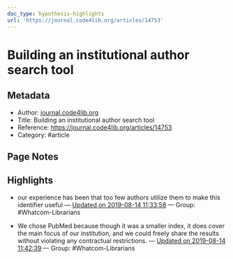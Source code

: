 ```yaml
---
doc_type: hypothesis-highlights
url: 'https://journal.code4lib.org/articles/14753'
---
```


# Building an institutional author search tool

## Metadata
- Author: [journal.code4lib.org]()
- Title: Building an institutional author search tool
- Reference: https://journal.code4lib.org/articles/14753
- Category: #article

## Page Notes
## Highlights
-  our experience has been that too few authors utilize them to make this identifier useful — [Updated on 2019-08-14 11:33:58](https://hyp.is/FDRbQL7CEemlOz-FbNww2g/journal.code4lib.org/articles/14753) — Group: #Whatcom-Librarians

- We chose PubMed because though it was a smaller index, it does cover the main focus of our institution, and we could freely share the results without violating any contractual restrictions. — [Updated on 2019-08-14 11:42:39](https://hyp.is/SuOn2r7DEemJ2Dee1MZoPg/journal.code4lib.org/articles/14753) — Group: #Whatcom-Librarians




